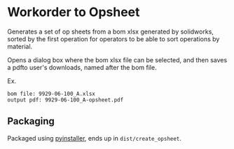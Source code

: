 # Workorder to Opsheet
Generates a set of op sheets from a bom xlsx generated by solidworks, sorted by the first operation for operators to be able to sort operations by material.

Opens a dialog box where the bom xlsx file can be selected, and then saves a pdfto user's downloads, named after the bom file.

Ex.
```
bom file: 9929-06-100_A.xlsx
output pdf: 9929-06-100_A-opsheet.pdf
```

## Packaging
Packaged using [pyinstaller](https://pyinstaller.org/en/stable/index.html), 
ends up in `dist/create_opsheet`.